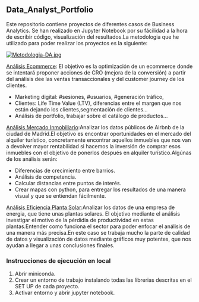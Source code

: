## Data_Analyst_Portfolio

Este repositorio contiene proyectos de diferentes casos de Business Analytics. Se han realizado en Jupyter Notebook por su fácilidad a la hora de escribir código, visualización del resultados.La metodologia que he utilizado para poder realizar los proyectos es la siguiente:

[![Metodologia-DA.jpg](https://i.postimg.cc/y6fgG9J4/Metodologia-DA.jpg)](https://postimg.cc/9z7QRDtJ)

[Análisis Ecommerce](https://github.com/MariusBD/Data_Analyst_Portfolio/tree/main/Analisis-Ecommerce): El objetivo es la optimización de un ecommerce donde se intentará proponer acciones de CRO (mejora de la conversión) a partir del análisis dee las ventas transaccionales y del customer journey de los clientes.
- Marketing digital: #sesiones, #usuarios, #generación tráfico,
- Clientes: Life Time Value (LTV), diferencias entre el margen que nos están dejando los clientes,segmentación de clientes...
- Análisis de portfolio, trabajar sobre el catálogo de  productos...
  
[Análisis Mercado Inmobiliario](https://github.com/MariusBD/Data_Analyst_Portfolio/tree/main/Analisis-Mercado-Immobiliario/Notebooks):Analizar los datos públicos de Airbnb de la ciudad de Madrid.El objetivo es encontrar oportunidades en el mercado del alquiler turístico, concretamente encontrar aquellos inmuebles que nos van a devolver mayor rentabilidad si hacemos la inversión de comprar esos inmuebles con el objetivo de ponerlos después en alquiler turístico.Algúnas de los análisis serán:
- Diferencias de crecimiento entre barrios.
- Análisis de competencia.
- Calcular distancias entre puntos de interés.
- Crear mapas con python, para entregar los resultados de una manera visual y que se entiendan fácilmente.

[Análisis Eficiencia Planta Solar](https://github.com/MariusBD/Data_Analyst_Portfolio/tree/main/Analisis-Eficiencia-en-Planta-Solar/Notebooks):Analizar los datos de una empresa de energia, que tiene unas plantas solares. El objetivo mediante el análisis investigar el motivo de la pérdidia de productividad en estas plantas.Entender como funciona el sector para poder enfocar el análisis de una manera más precisa.En este caso se trabaja mucho la parte de calidad de datos y visualización de datos mediante gráficos muy potentes, que nos ayudan a llegar a unas conclusiones finales.


### Instrucciones de ejecución en local
1. Abrir miniconda.
2. Crear un entorno de trabajo instalando todas las librerias descritas en el SET UP de cada proyecto.
3. Activar entorno y abrir jupyter notebook.


